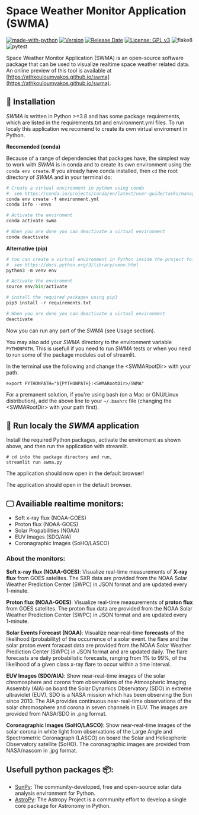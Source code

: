 # Space Weather Monitor Application (SWMA)

[![made-with-python](https://img.shields.io/badge/Made%20with-Python-1f425f.svg)](https://www.python.org/)
[![Version](https://img.shields.io/github/v/release/AthKouloumvakos/swma)](https://github.com/AthKouloumvakos/swma/releases)
[![Release Date](https://img.shields.io/github/release-date/AthKouloumvakos/swma)](https://github.com/AthKouloumvakos/swma/releases)
[![License: GPL v3](https://img.shields.io/badge/License-GPL%20v3-blue.svg)](https://www.gnu.org/licenses/gpl-3.0)
![flake8](https://github.com/AthKouloumvakos/swma/actions/workflows/flake8.yml/badge.svg)
![pytest](https://github.com/AthKouloumvakos/swma/actions/workflows/pytest.yml/badge.svg)

Space Weather Monitor Application (SWMA) is an open-source software package that can be used to visualize realtime space weather related data. An online preview of this tool is available at [https://athkouloumvakos.github.io/swma](https://athkouloumvakos.github.io/swma).

## 💾 Installation

_SWMA_ is written in Python >=3.8 and has some package requirements, which are listed in the requirements.txt and environment.yml files.
To run localy this application we recomend to create its own virtual enviroment in Python.

**Recomended (conda)**

Because of a range of dependencies that packages have, the simplest way to work with _SWMA_
is in conda and to create its own environment using the ```conda env create```.
If you already have conda installed, then ```cd``` the root directory of _SWMA_ and in your terminal do:

```python
# Create a virtual environment in python using conda
#  see https://conda.io/projects/conda/en/latest/user-guide/tasks/manage-environments.html
conda env create -f environment.yml
conda info --envs

# Activate the enviroment
conda activate swma

# When you are done you can deactivate a virtual environment
conda deactivate
```

**Alternative (pip)**

```python
# You can create a virtual environment in Python inside the project folder.
#  see https://docs.python.org/3/library/venv.html
python3 -m venv env

# Activate the enviroment
source env/bin/activate

# install the required packages using pip3
pip3 install -r requirements.txt

# When you are done you can deactivate a virtual environment
deactivate
```

Now you can run any part of the _SWMA_ (see Usage section).

You may also add your _SWMA_ directory to the environment variable ```PYTHONPATH```. This is usefull if you need to run _SWMA_ tests or when you need to run some of the package modules out of streamlit.

In the terminal use the following and change the \<SWMARootDir\> with your path.

```
export PYTHONPATH="${PYTHONPATH}:<SWMARootDir>/SWMA"
```

For a premanent solution, if you're using bash (on a Mac or GNU/Linux distribution), add the above line to your ```~/.bashrc``` file (changing the \<SWMARootDir\> with your path first).

## 🐾 Run localy the _SWMA_ application

Install the required Python packages, activate the enviroment as shown above, and then run the application with streamlit.
```
# cd into the package directory and run,
streamlit run swma.py
```
The application should now open in the default browser!

The application should  open in the default browser.

## 🖵 Availiable realtime monitors:

- Soft x-ray flux (NOAA-GOES)
- Proton flux (NOAA-GOES)
- Solar Propabilities (NOAA)
- EUV Images (SDO/AIA)
- Coronagraphic Images (SoHO/LASCO)

### About the monitors:

**Soft x-ray flux (NOAA-GOES)**: Visualize real-time measurements of **X-ray flux** from GOES satelites. The SXR data are provided from the NOAA Solar Weather Prediction Center (SWPC) in JSON format and are updated every 1-minute.

**Proton flux (NOAA-GOES)**: Visualize real-time measurements of **proton flux** from GOES satelites. The proton flux data are provided from the NOAA Solar Weather Prediction Center (SWPC) in JSON format and are updated every 1-minute.

**Solar Events Forecast (NOAA)**: Visualize near-real-time **forecasts** of the likelihood (probability) of the occurrence of a solar event. the flare and the solar proton event foracast data are provided from the NOAA Solar Weather Prediction Center (SWPC) in JSON format and are updated daily. The flare forecasts are daily probabilistic forecasts, ranging from 1% to 99%, of the likelihood of a given class x-ray flare to occur within a time interval.

**EUV Images (SDO/AIA)**: Show near-real-time images of the solar chromosphere and corona from observations of the Atmospheric Imaging Assembly (AIA) on board the Solar Dynamics Observatory (SDO) in extreme ultraviolet (EUV). SDO is a NASA mission which has been observing the Sun since 2010. The AIA provides continuous near-real-time observations of the solar chromosphere and corona in seven channels in EUV. The images are provided from NASA/SDO in .png format.

**Coronagraphic Images (SoHO/LASCO)**: Show near-real-time images of the solar corona in white light from observations of the Large Angle and Spectrometric Coronagraph (LASCO) on board the Solar and Heliospheric Observatory satellite (SoHO). The coronagraphic images are provided from NASA/nascom in .jpg format.

## Usefull python packages 📦:

- [SunPy](https://sunpy.org/): The community-developed, free and open-source solar data analysis environment for Python.
- [AstroPy](https://www.astropy.org/): The Astropy Project is a community effort to develop a single core package for Astronomy in Python.
